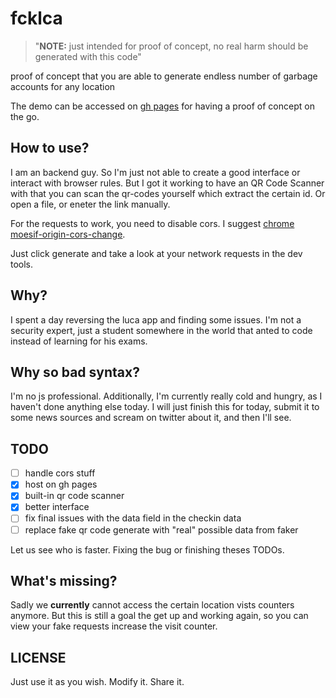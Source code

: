 # fcklca

> "**NOTE:** just intended for proof of concept, no real harm should be generated with this code"

proof of concept that you are able to generate endless number of garbage accounts for any location

The demo can be accessed on [gh pages](https://windyz0re.github.io/fcklca/) for having a proof of concept on the go.

## How to use?

I am an backend guy. So I'm just not able to create a good interface or interact with browser rules.
But I got it working to have an QR Code Scanner with that you can scan the qr-codes yourself which extract the certain id. Or open a file, or eneter the link manually.

For the requests to work, you need to disable cors. I suggest [chrome moesif-origin-cors-change](https://chrome.google.com/webstore/detail/moesif-origin-cors-change/digfbfaphojjndkpccljibejjbppifbc).

Just click generate and take a look at your network requests in the dev tools.

## Why?

I spent a day reversing the luca app and finding some issues. I'm not a security expert, just a student somewhere in the
world that anted to code instead of learning for his exams.

## Why so bad syntax?

I'm no js professional. Additionally, I'm currently really cold and hungry, as I haven't done anything else today. I will just
finish this for today, submit it to some news sources and scream on twitter about it, and then I'll see.

## TODO

- [ ] handle cors stuff
- [x] host on gh pages
- [x] built-in qr code scanner
- [x] better interface
- [ ] fix final issues with the data field in the checkin data
- [ ] replace fake qr code generate with "real" possible data from faker

Let us see who is faster. Fixing the bug or finishing theses TODOs.

## What's missing?

Sadly we **currently** cannot access the certain location vists counters anymore. But this is still a goal the get up
and working again, so you can view your fake requests increase the visit counter.

## LICENSE

Just use it as you wish. Modify it. Share it.